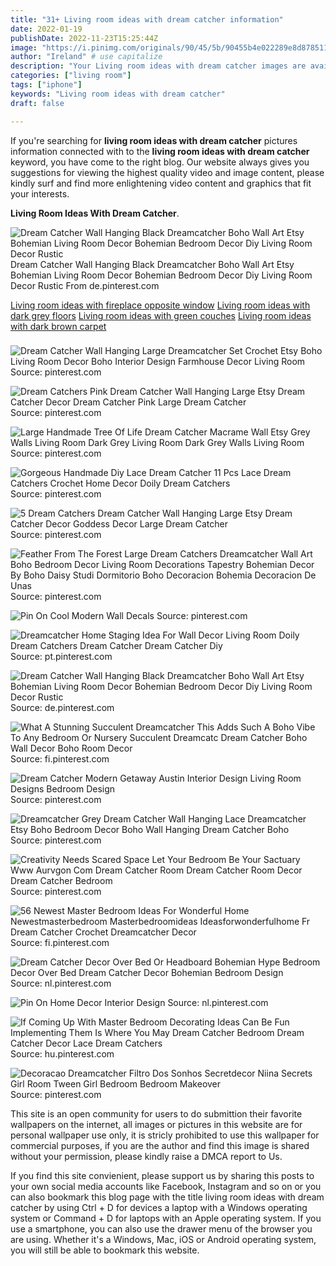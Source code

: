 ```yaml
---
title: "31+ Living room ideas with dream catcher information"
date: 2022-01-19
publishDate: 2022-11-23T15:25:44Z
image: "https://i.pinimg.com/originals/90/45/5b/90455b4e022289e8d878511bd15f31ef.jpg"
author: "Ireland" # use capitalize
description: "Your Living room ideas with dream catcher images are available in this site. Living room ideas with dream catcher are a topic that is being searched for and liked by netizens today. You can Find and Download the Living room ideas with dream catcher files here. Download all free vectors."
categories: ["living room"]
tags: ["iphone"]
keywords: "Living room ideas with dream catcher"
draft: false

---
```


If you're searching for **living room ideas with dream catcher** pictures information connected with to the **living room ideas with dream catcher** keyword, you have come to the right  blog.  Our website always  gives you  suggestions  for viewing  the highest  quality video and image  content, please kindly surf and find more enlightening video content and graphics  that fit your interests.

**Living Room Ideas With Dream Catcher**. 

![Dream Catcher Wall Hanging Black Dreamcatcher Boho Wall Art Etsy Bohemian Living Room Decor Bohemian Bedroom Decor Diy Living Room Decor Rustic](https://i.pinimg.com/originals/13/1a/b6/131ab6a213061c14165c6313116241ef.jpg "Dream Catcher Wall Hanging Black Dreamcatcher Boho Wall Art Etsy Bohemian Living Room Decor Bohemian Bedroom Decor Diy Living Room Decor Rustic")
Dream Catcher Wall Hanging Black Dreamcatcher Boho Wall Art Etsy Bohemian Living Room Decor Bohemian Bedroom Decor Diy Living Room Decor Rustic From de.pinterest.com

[Living room ideas with fireplace opposite window](/living-room-ideas-with-fireplace-opposite-window/)
[Living room ideas with dark grey floors](/living-room-ideas-with-dark-grey-floors/)
[Living room ideas with green couches](/living-room-ideas-with-green-couches/)
[Living room ideas with dark brown carpet](/living-room-ideas-with-dark-brown-carpet/)



### 

 


![Dream Catcher Wall Hanging Large Dreamcatcher Set Crochet Etsy Boho Living Room Decor Boho Interior Design Farmhouse Decor Living Room](https://i.pinimg.com/originals/dc/cc/7c/dccc7c234496724f9a1026b3499bc2f8.jpg "Dream Catcher Wall Hanging Large Dreamcatcher Set Crochet Etsy Boho Living Room Decor Boho Interior Design Farmhouse Decor Living Room")
Source: pinterest.com

 

![Dream Catchers Pink Dream Catcher Wall Hanging Large Etsy Dream Catcher Decor Dream Catcher Pink Large Dream Catcher](https://i.pinimg.com/originals/bc/08/2a/bc082abccad9033cf4f97c7fec8fc0fb.jpg "Dream Catchers Pink Dream Catcher Wall Hanging Large Etsy Dream Catcher Decor Dream Catcher Pink Large Dream Catcher")
Source: pinterest.com

 

![Large Handmade Tree Of Life Dream Catcher Macrame Wall Etsy Grey Walls Living Room Dark Grey Living Room Dark Grey Walls Living Room](https://i.pinimg.com/originals/2c/ac/14/2cac142dd641387dc864536e939e3f9a.jpg "Large Handmade Tree Of Life Dream Catcher Macrame Wall Etsy Grey Walls Living Room Dark Grey Living Room Dark Grey Walls Living Room")
Source: pinterest.com

 

![Gorgeous Handmade Diy Lace Dream Catcher 11 Pcs Lace Dream Catchers Crochet Home Decor Doily Dream Catchers](https://i.pinimg.com/originals/e3/01/7a/e3017abf8cedef2e691e6d649659ee48.jpg "Gorgeous Handmade Diy Lace Dream Catcher 11 Pcs Lace Dream Catchers Crochet Home Decor Doily Dream Catchers")
Source: pinterest.com

 

![5 Dream Catchers Dream Catcher Wall Hanging Large Etsy Dream Catcher Decor Goddess Decor Large Dream Catcher](https://i.pinimg.com/originals/19/2f/13/192f138b2088beaff756bb29a3a557a8.jpg "5 Dream Catchers Dream Catcher Wall Hanging Large Etsy Dream Catcher Decor Goddess Decor Large Dream Catcher")
Source: pinterest.com

 

![Feather From The Forest Large Dream Catchers Dreamcatcher Wall Art Boho Bedroom Decor Living Room Decorations Tapestry Bohemian Decor By Boho Daisy Studi Dormitorio Boho Decoracion Bohemia Decoracion De Unas](https://i.pinimg.com/474x/1e/4a/ea/1e4aea5dfc6f798b7f90840f4927bc5f.jpg "Feather From The Forest Large Dream Catchers Dreamcatcher Wall Art Boho Bedroom Decor Living Room Decorations Tapestry Bohemian Decor By Boho Daisy Studi Dormitorio Boho Decoracion Bohemia Decoracion De Unas")
Source: pinterest.com

 

![Pin On Cool Modern Wall Decals](https://i.pinimg.com/originals/11/91/d1/1191d112bea27edc0380e8f7d9a9ee6b.jpg "Pin On Cool Modern Wall Decals")
Source: pinterest.com

 

![Dreamcatcher Home Staging Idea For Wall Decor Living Room Doily Dream Catchers Dream Catcher Dream Catcher Diy](https://i.pinimg.com/originals/f8/63/4a/f8634ab0e4b7ab1a3abd31cace49f37e.jpg "Dreamcatcher Home Staging Idea For Wall Decor Living Room Doily Dream Catchers Dream Catcher Dream Catcher Diy")
Source: pt.pinterest.com

 

![Dream Catcher Wall Hanging Black Dreamcatcher Boho Wall Art Etsy Bohemian Living Room Decor Bohemian Bedroom Decor Diy Living Room Decor Rustic](https://i.pinimg.com/originals/13/1a/b6/131ab6a213061c14165c6313116241ef.jpg "Dream Catcher Wall Hanging Black Dreamcatcher Boho Wall Art Etsy Bohemian Living Room Decor Bohemian Bedroom Decor Diy Living Room Decor Rustic")
Source: de.pinterest.com

 

![What A Stunning Succulent Dreamcatcher This Adds Such A Boho Vibe To Any Bedroom Or Nursery Succulent Dreamcatc Dream Catcher Boho Wall Decor Boho Room Decor](https://i.pinimg.com/originals/9a/cd/b7/9acdb70d374acf264f5b8c6809fa7c7d.jpg "What A Stunning Succulent Dreamcatcher This Adds Such A Boho Vibe To Any Bedroom Or Nursery Succulent Dreamcatc Dream Catcher Boho Wall Decor Boho Room Decor")
Source: fi.pinterest.com

 

![Dream Catcher Modern Getaway Austin Interior Design Living Room Designs Bedroom Design](https://i.pinimg.com/originals/b3/4a/0b/b34a0b57c93de7fab3215a3a54db42b7.jpg "Dream Catcher Modern Getaway Austin Interior Design Living Room Designs Bedroom Design")
Source: pinterest.com

 

![Dreamcatcher Grey Dream Catcher Wall Hanging Lace Dreamcatcher Etsy Boho Bedroom Decor Boho Wall Hanging Dream Catcher Boho](https://i.pinimg.com/736x/9f/9d/eb/9f9deb31a1351cc73f2484ded68a486b.jpg "Dreamcatcher Grey Dream Catcher Wall Hanging Lace Dreamcatcher Etsy Boho Bedroom Decor Boho Wall Hanging Dream Catcher Boho")
Source: pinterest.com

 

![Creativity Needs Scared Space Let Your Bedroom Be Your Sactuary Www Aurvgon Com Dream Catcher Room Dream Catcher Room Decor Dream Catcher Bedroom](https://i.pinimg.com/originals/a5/68/c5/a568c5d444aa97e31e223d02a2da71ff.jpg "Creativity Needs Scared Space Let Your Bedroom Be Your Sactuary Www Aurvgon Com Dream Catcher Room Dream Catcher Room Decor Dream Catcher Bedroom")
Source: pinterest.com

 

![56 Newest Master Bedroom Ideas For Wonderful Home Newestmasterbedroom Masterbedroomideas Ideasforwonderfulhome Fr Dream Catcher Crochet Dreamcatcher Decor](https://i.pinimg.com/originals/e2/1b/06/e21b067f701548ed44c09fbe43f34b38.jpg "56 Newest Master Bedroom Ideas For Wonderful Home Newestmasterbedroom Masterbedroomideas Ideasforwonderfulhome Fr Dream Catcher Crochet Dreamcatcher Decor")
Source: fi.pinterest.com

 

![Dream Catcher Decor Over Bed Or Headboard Bohemian Hype Bedroom Decor Over Bed Dream Catcher Decor Bohemian Bedroom Design](https://i.pinimg.com/originals/a9/45/46/a94546eb770a08a9665a493e4df72ab6.jpg "Dream Catcher Decor Over Bed Or Headboard Bohemian Hype Bedroom Decor Over Bed Dream Catcher Decor Bohemian Bedroom Design")
Source: nl.pinterest.com

 

![Pin On Home Decor Interior Design](https://i.pinimg.com/originals/9c/30/58/9c305864f8155759d41ab6d444293ea3.jpg "Pin On Home Decor Interior Design")
Source: nl.pinterest.com

 

![If Coming Up With Master Bedroom Decorating Ideas Can Be Fun Implementing Them Is Where You May Dream Catcher Bedroom Dream Catcher Decor Lace Dream Catchers](https://i.pinimg.com/originals/b7/c9/a6/b7c9a6f98095f83dcf02510e0c002015.jpg "If Coming Up With Master Bedroom Decorating Ideas Can Be Fun Implementing Them Is Where You May Dream Catcher Bedroom Dream Catcher Decor Lace Dream Catchers")
Source: hu.pinterest.com

 

![Decoracao Dreamcatcher Filtro Dos Sonhos Secretdecor Niina Secrets Girl Room Tween Girl Bedroom Bedroom Makeover](https://i.pinimg.com/originals/90/45/5b/90455b4e022289e8d878511bd15f31ef.jpg "Decoracao Dreamcatcher Filtro Dos Sonhos Secretdecor Niina Secrets Girl Room Tween Girl Bedroom Bedroom Makeover")
Source: pinterest.com

 

This site is an open community for users to do submittion their favorite wallpapers on the internet, all images or pictures in this website are for personal wallpaper use only, it is stricly prohibited to use this wallpaper for commercial purposes, if you are the author and find this image is shared without your permission, please kindly raise a DMCA report to Us.

If you find this site convienient, please support us by sharing this posts to your own social media accounts like Facebook, Instagram and so on or you can also bookmark this blog page with the title living room ideas with dream catcher by using Ctrl + D for devices a laptop with a Windows operating system or Command + D for laptops with an Apple operating system. If you use a smartphone, you can also use the drawer menu of the browser you are using. Whether it's a Windows, Mac, iOS or Android operating system, you will still be able to bookmark this website.
